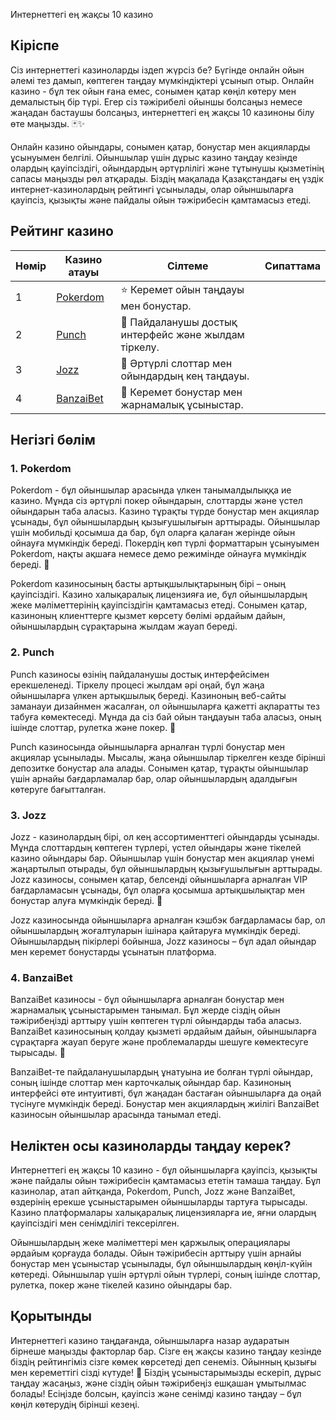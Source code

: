 Интернеттегі ең жақсы 10 казино

## Кіріспе

Сіз интернеттегі казиноларды іздеп жүрсіз бе? Бүгінде онлайн ойын әлемі тез дамып, көптеген таңдау мүмкіндіктері ұсынып отыр. Онлайн казино - бұл тек ойын ғана емес, сонымен қатар көңіл көтеру мен демалыстың бір түрі. Егер сіз тәжірибелі ойыншы болсаңыз немесе жаңадан бастаушы болсаңыз, интернеттегі ең жақсы 10 казиноны білу өте маңызды. 🃏✨ 

Онлайн казино ойындары, сонымен қатар, бонустар мен акцияларды ұсынуымен белгілі. Ойыншылар үшін дұрыс казино таңдау кезінде олардың қауіпсіздігі, ойындардың әртүрлілігі және тұтынушы қызметінің сапасы маңызды рөл атқарады. Біздің мақалада Қазақстандағы ең үздік интернет-казинолардың рейтингі ұсынылады, олар ойыншыларға қауіпсіз, қызықты және пайдалы ойын тәжірибесін қамтамасыз етеді.

## Рейтинг казино

| Нөмір | Казино атауы | Сілтеме | Сипаттама |
|-------|--------------|---------|-----------|
| 1     | [Pokerdom](https://brandplay.link/4k77v2yx) | ⭐️ Керемет ойын таңдауы мен бонустар. |
| 2     | [Punch](https://betpunch1.com/d638d6d39) | 🎰 Пайдаланушы достық интерфейс және жылдам тіркелу. |
| 3     | [Jozz](https://tk435zi5i9.com/alt/jozz/registration?e8250665e216213938eeaefaf3e61c0a) | 🥇 Әртүрлі слоттар мен ойындардың кең таңдауы. |
| 4     | [BanzaiBet](https://bnzstr009.com/e9rVJ) | 💸 Керемет бонустар мен жарнамалық ұсыныстар. |

## Негізгі бөлім

### 1. Pokerdom

Pokerdom - бұл ойыншылар арасында үлкен танымалдылыққа ие казино. Мұнда сіз әртүрлі покер ойындарын, слоттарды және үстел ойындарын таба аласыз. Казино тұрақты түрде бонустар мен акциялар ұсынады, бұл ойыншылардың қызығушылығын арттырады. Ойыншылар үшін мобильді қосымша да бар, бұл оларға қалаған жерінде ойын ойнауға мүмкіндік береді. Покердің көп түрлі форматтарын ұсынуымен Pokerdom, нақты ақшаға немесе демо режимінде ойнауға мүмкіндік береді. 🌟

Pokerdom казиносының басты артықшылықтарының бірі – оның қауіпсіздігі. Казино халықаралық лицензияға ие, бұл ойыншылардың жеке мәліметтерінің қауіпсіздігін қамтамасыз етеді. Сонымен қатар, казиноның клиенттерге қызмет көрсету бөлімі әрдайым дайын, ойыншылардың сұрақтарына жылдам жауап береді.

### 2. Punch

Punch казиносы өзінің пайдаланушы достық интерфейсімен ерекшеленеді. Тіркелу процесі жылдам әрі оңай, бұл жаңа ойыншыларға үлкен артықшылық береді. Казиноның веб-сайты заманауи дизайнмен жасалған, ол ойыншыларға қажетті ақпаратты тез табуға көмектеседі. Мұнда да сіз бай ойын таңдауын таба аласыз, оның ішінде слоттар, рулетка және покер. 🎰

Punch казиносында ойыншыларға арналған түрлі бонустар мен акциялар ұсынылады. Мысалы, жаңа ойыншылар тіркелген кезде бірінші депозитке бонустар ала алады. Сонымен қатар, тұрақты ойыншылар үшін арнайы бағдарламалар бар, олар ойыншылардың адалдығын көтеруге бағытталған.

### 3. Jozz

Jozz - казинолардың бірі, ол кең ассортименттегі ойындарды ұсынады. Мұнда слоттардың көптеген түрлері, үстел ойындары және тікелей казино ойындары бар. Ойыншылар үшін бонустар мен акциялар үнемі жаңартылып отырады, бұл ойыншылардың қызығушылығын арттырады. Jozz казиносы, сонымен қатар, белсенді ойыншыларға арналған VIP бағдарламасын ұсынады, бұл оларға қосымша артықшылықтар мен бонустар алуға мүмкіндік береді. 🥇

Jozz казиносында ойыншыларға арналған кэшбэк бағдарламасы бар, ол ойыншылардың жоғалтуларын ішінара қайтаруға мүмкіндік береді. Ойыншылардың пікірлері бойынша, Jozz казиносы – бұл адал ойындар мен керемет бонустарды ұсынатын платформа.

### 4. BanzaiBet

BanzaiBet казиносы - бұл ойыншыларға арналған бонустар мен жарнамалық ұсыныстарымен танымал. Бұл жерде сіздің ойын тәжірибеңізді арттыру үшін көптеген түрлі ойындарды таба аласыз. BanzaiBet казиносының қолдау қызметі әрдайым дайын, ойыншыларға сұрақтарға жауап беруге және проблемаларды шешуге көмектесуге тырысады. 💸

BanzaiBet-те пайдаланушылардың ұнатуына ие болған түрлі ойындар, соның ішінде слоттар мен карточкалық ойындар бар. Казиноның интерфейсі өте интуитивті, бұл жаңадан бастаған ойыншыларға да оңай түсінуге мүмкіндік береді. Бонустар мен акциялардың жиілігі BanzaiBet казиносын ойыншылар арасында танымал етеді.

## Неліктен осы казиноларды таңдау керек?

Интернеттегі ең жақсы 10 казино - бұл ойыншыларға қауіпсіз, қызықты және пайдалы ойын тәжірибесін қамтамасыз ететін тамаша таңдау. Бұл казинолар, атап айтқанда, Pokerdom, Punch, Jozz және BanzaiBet, өздерінің ерекше ұсыныстарымен ойыншыларды тартуға тырысады. Казино платформалары халықаралық лицензияларға ие, яғни олардың қауіпсіздігі мен сенімділігі тексерілген. 

Ойыншылардың жеке мәліметтері мен қаржылық операциялары әрдайым қорғауда болады. Ойын тәжірибесін арттыру үшін арнайы бонустар мен ұсыныстар ұсынылады, бұл ойыншылардың көңіл-күйін көтереді. Ойыншылар үшін әртүрлі ойын түрлері, соның ішінде слоттар, рулетка, покер және тікелей казино ойындары бар.

## Қорытынды

Интернеттегі казино таңдағанда, ойыншыларға назар аударатын бірнеше маңызды факторлар бар. Сізге ең жақсы казино таңдау кезінде біздің рейтингіміз сізге көмек көрсетеді деп сенеміз. Ойынның қызығы мен кереметтігі сізді күтуде! 🎉 Біздің ұсыныстарымызды ескеріп, дұрыс таңдау жасаңыз, және сіздің ойын тәжірибеңіз ешқашан ұмытылмас болады! Есіңізде болсын, қауіпсіз және сенімді казино таңдау – бұл көңіл көтерудің бірінші кезеңі.
